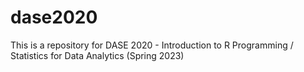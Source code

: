 # dase2020
This is a repository for DASE 2020 - Introduction to R Programming / Statistics for Data Analytics (Spring 2023)
